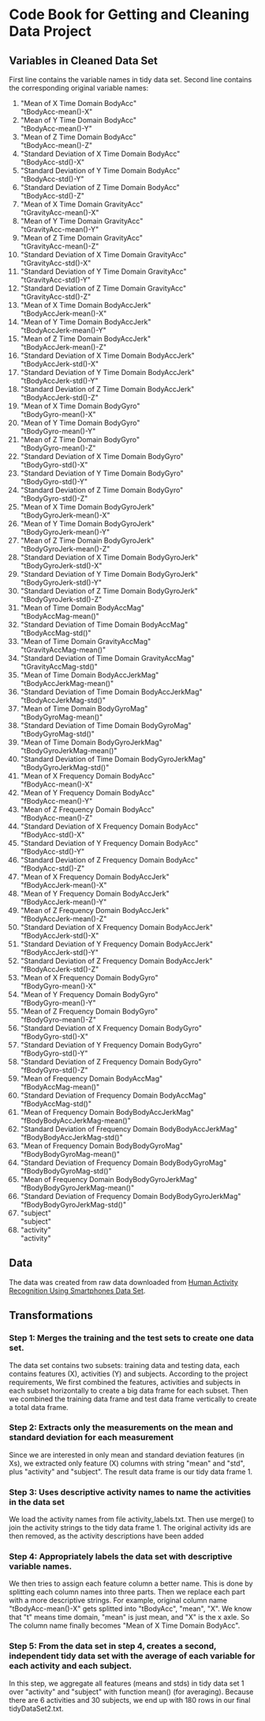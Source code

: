 
# Code Book for Getting and Cleaning Data Project

## Variables in Cleaned Data Set

First line contains the variable names in tidy data set. Second line contains the corresponding 
original variable names:

1. "Mean of X Time Domain BodyAcc"                              
	"tBodyAcc-mean()-X"          
2. "Mean of Y Time Domain BodyAcc"                              
	"tBodyAcc-mean()-Y"          
3. "Mean of Z Time Domain BodyAcc"                              
	"tBodyAcc-mean()-Z"          
4. "Standard Deviation of X Time Domain BodyAcc"                
	"tBodyAcc-std()-X"           
5. "Standard Deviation of Y Time Domain BodyAcc"                
	"tBodyAcc-std()-Y"           
6. "Standard Deviation of Z Time Domain BodyAcc"                
	"tBodyAcc-std()-Z"           
7. "Mean of X Time Domain GravityAcc"                           
	"tGravityAcc-mean()-X"       
8. "Mean of Y Time Domain GravityAcc"                           
	"tGravityAcc-mean()-Y"       
9. "Mean of Z Time Domain GravityAcc"                           
	"tGravityAcc-mean()-Z"       
10. "Standard Deviation of X Time Domain GravityAcc"             
	"tGravityAcc-std()-X"        
11. "Standard Deviation of Y Time Domain GravityAcc"             
	"tGravityAcc-std()-Y"        
12. "Standard Deviation of Z Time Domain GravityAcc"             
	"tGravityAcc-std()-Z"        
13. "Mean of X Time Domain BodyAccJerk"                          
	"tBodyAccJerk-mean()-X"      
14. "Mean of Y Time Domain BodyAccJerk"                          
	"tBodyAccJerk-mean()-Y"      
15. "Mean of Z Time Domain BodyAccJerk"                          
	"tBodyAccJerk-mean()-Z"      
16. "Standard Deviation of X Time Domain BodyAccJerk"            
	"tBodyAccJerk-std()-X"       
17. "Standard Deviation of Y Time Domain BodyAccJerk"            
	"tBodyAccJerk-std()-Y"       
18. "Standard Deviation of Z Time Domain BodyAccJerk"            
	"tBodyAccJerk-std()-Z"       
19. "Mean of X Time Domain BodyGyro"                             
	"tBodyGyro-mean()-X"         
20. "Mean of Y Time Domain BodyGyro"                             
	"tBodyGyro-mean()-Y"         
21. "Mean of Z Time Domain BodyGyro"                             
	"tBodyGyro-mean()-Z"         
22. "Standard Deviation of X Time Domain BodyGyro"               
	"tBodyGyro-std()-X"          
23. "Standard Deviation of Y Time Domain BodyGyro"               
	"tBodyGyro-std()-Y"          
24. "Standard Deviation of Z Time Domain BodyGyro"               
	"tBodyGyro-std()-Z"          
25. "Mean of X Time Domain BodyGyroJerk"                         
	"tBodyGyroJerk-mean()-X"     
26. "Mean of Y Time Domain BodyGyroJerk"                         
	"tBodyGyroJerk-mean()-Y"     
27. "Mean of Z Time Domain BodyGyroJerk"                         
	"tBodyGyroJerk-mean()-Z"     
28. "Standard Deviation of X Time Domain BodyGyroJerk"           
	"tBodyGyroJerk-std()-X"      
29. "Standard Deviation of Y Time Domain BodyGyroJerk"           
	"tBodyGyroJerk-std()-Y"      
30. "Standard Deviation of Z Time Domain BodyGyroJerk"           
	"tBodyGyroJerk-std()-Z"      
31. "Mean of Time Domain BodyAccMag"                             
	"tBodyAccMag-mean()"         
32. "Standard Deviation of Time Domain BodyAccMag"               
	"tBodyAccMag-std()"          
33. "Mean of Time Domain GravityAccMag"                          
	"tGravityAccMag-mean()"      
34. "Standard Deviation of Time Domain GravityAccMag"            
	"tGravityAccMag-std()"       
35. "Mean of Time Domain BodyAccJerkMag"                         
	"tBodyAccJerkMag-mean()"     
36. "Standard Deviation of Time Domain BodyAccJerkMag"           
	"tBodyAccJerkMag-std()"      
37. "Mean of Time Domain BodyGyroMag"                            
	"tBodyGyroMag-mean()"        
38. "Standard Deviation of Time Domain BodyGyroMag"              
	"tBodyGyroMag-std()"         
39. "Mean of Time Domain BodyGyroJerkMag"                        
	"tBodyGyroJerkMag-mean()"    
40. "Standard Deviation of Time Domain BodyGyroJerkMag"          
	"tBodyGyroJerkMag-std()"     
41. "Mean of X Frequency Domain BodyAcc"                         
	"fBodyAcc-mean()-X"          
42. "Mean of Y Frequency Domain BodyAcc"                         
	"fBodyAcc-mean()-Y"          
43. "Mean of Z Frequency Domain BodyAcc"                         
	"fBodyAcc-mean()-Z"          
44. "Standard Deviation of X Frequency Domain BodyAcc"           
	"fBodyAcc-std()-X"           
45. "Standard Deviation of Y Frequency Domain BodyAcc"           
	"fBodyAcc-std()-Y"           
46. "Standard Deviation of Z Frequency Domain BodyAcc"           
	"fBodyAcc-std()-Z"           
47. "Mean of X Frequency Domain BodyAccJerk"                     
	"fBodyAccJerk-mean()-X"      
48. "Mean of Y Frequency Domain BodyAccJerk"                     
	"fBodyAccJerk-mean()-Y"      
49. "Mean of Z Frequency Domain BodyAccJerk"                     
	"fBodyAccJerk-mean()-Z"      
50. "Standard Deviation of X Frequency Domain BodyAccJerk"       
	"fBodyAccJerk-std()-X"       
51. "Standard Deviation of Y Frequency Domain BodyAccJerk"       
	"fBodyAccJerk-std()-Y"       
52. "Standard Deviation of Z Frequency Domain BodyAccJerk"       
	"fBodyAccJerk-std()-Z"       
53. "Mean of X Frequency Domain BodyGyro"                        
	"fBodyGyro-mean()-X"         
54. "Mean of Y Frequency Domain BodyGyro"                        
	"fBodyGyro-mean()-Y"         
55. "Mean of Z Frequency Domain BodyGyro"                        
	"fBodyGyro-mean()-Z"         
56. "Standard Deviation of X Frequency Domain BodyGyro"          
	"fBodyGyro-std()-X"          
57. "Standard Deviation of Y Frequency Domain BodyGyro"          
	"fBodyGyro-std()-Y"          
58. "Standard Deviation of Z Frequency Domain BodyGyro"          
	"fBodyGyro-std()-Z"          
59. "Mean of Frequency Domain BodyAccMag"                        
	"fBodyAccMag-mean()"         
60. "Standard Deviation of Frequency Domain BodyAccMag"          
	"fBodyAccMag-std()"          
61. "Mean of Frequency Domain BodyBodyAccJerkMag"                
	"fBodyBodyAccJerkMag-mean()" 
62. "Standard Deviation of Frequency Domain BodyBodyAccJerkMag"  
	"fBodyBodyAccJerkMag-std()"  
63. "Mean of Frequency Domain BodyBodyGyroMag"                   
	"fBodyBodyGyroMag-mean()"    
64. "Standard Deviation of Frequency Domain BodyBodyGyroMag"     
	"fBodyBodyGyroMag-std()"     
65. "Mean of Frequency Domain BodyBodyGyroJerkMag"               
	"fBodyBodyGyroJerkMag-mean()"
66. "Standard Deviation of Frequency Domain BodyBodyGyroJerkMag" 
	"fBodyBodyGyroJerkMag-std()" 
67. "subject"                                                    
	"subject"                    
68. "activity"                                                   
	"activity"               

## Data

The data was created from raw data downloaded from 
[Human Activity Recognition Using Smartphones Data Set](http://stackoverflow.com). 

## Transformations

### Step 1: Merges the training and the test sets to create one data set.
The data set contains two subsets: training data and testing data, each contains features (X), activities (Y) 
and subjects. According to the project requirements, We first combined the features, activities and subjects 
in each subset horizontally to create a big data frame for each subset. Then we combined the training data frame 
and test data frame vertically to create a total data frame.

### Step 2: Extracts only the measurements on the mean and standard deviation for each measurement
Since we are interested in only mean and standard deviation features (in Xs), we extracted only feature (X) columns 
with string "mean" and "std", plus "activity" and "subject". The result data frame is our tidy data frame 1.

### Step 3: Uses descriptive activity names to name the activities in the data set
We load the activity names from file activity_labels.txt. Then use merge() to join the activity strings to the 
tidy data frame 1. The original activity ids are then removed, as the activity descriptions have been added

### Step 4: Appropriately labels the data set with descriptive variable names.
We then tries to assign each feature column a better name. This is done by splitting each column names into three parts. 
Then we replace each part with a more descriptive strings. For example, original column name "tBodyAcc-mean()-X" gets
splitted into "tBodyAcc", "mean", "X". We know that "t" means time domain, "mean" is just mean, and "X" is the x axle. 
So The column name finally becomes "Mean of X Time Domain BodyAcc".

### Step 5: From the data set in step 4, creates a second, independent tidy data set with the average of each variable for each activity and each subject.
In this step, we aggregate all features (means and stds) in tidy data set 1 over "activity" and "subject" with function mean() (for averaging). 
Because there are 6 activities and 30 subjects, we end up with 180 rows in our final tidyDataSet2.txt.







